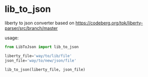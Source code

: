 # lib_to_json
liberty to json converter based on https://codeberg.org/tok/liberty-parser/src/branch/master

usage:

```python
from LibToJson import lib_to_json

liberty_file='way/to/lib/file'
json_file='way/to/new/json/file'

lib_to_json(liberty_file, json_file)

```
